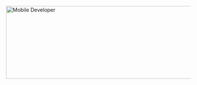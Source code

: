 <img src="https://i.pinimg.com/originals/d4/81/f3/d481f3c72e283309071f79e01b05c06d.gif" alt="Mobile Developer" width="1000" height="200">
